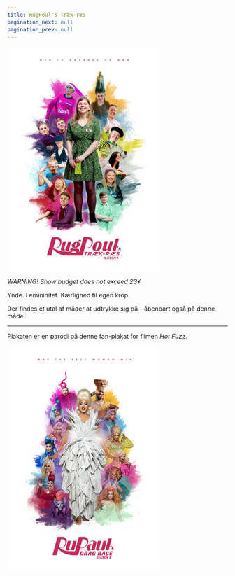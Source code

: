 ```yaml
---
title: RugPoul's Træk-ræs
pagination_next: null
pagination_prev: null
---
```


[![RugPoul's Træk-ræs](/img/digital/rupo_LRes.jpg)](/img/digital/rupo_HRes.jpg)

*WARNING! Show budget does not exceed 23¥*

Ynde. Femininitet. Kærlighed til egen krop.

Der findes et utal af måder at udtrykke sig på - åbenbart også på denne måde.

---

Plakaten er en parodi på denne fan-plakat for filmen *Hot Fuzz*.

[![Reference](/img/digital/rupo_Ref.jpg)](/img/digital/rupo_Ref.jpg)
